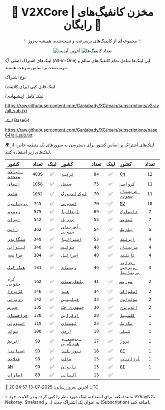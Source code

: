 <div align="center">
<h1 style="font-size: 2.5em; font-weight: bold;">🚀 V2XCore | مخزن کانفیگ‌های رایگان 🚀</h1>
<p>✨ مجموعه‌ای از کانفیگ‌های پرسرعت و تست‌شده، همیشه به‌روز ✨</p>

<p>
<img src="https://img.shields.io/badge/Updated-2025-07-13 20:24:57 UTC-blue?style=for-the-badge&logo=github" alt="آخرین آپدیت">
<img src="https://img.shields.io/badge/Configs-20291-green?style=for-the-badge&logo=serverless" alt="تعداد کانفیگ‌ها">
</p>
</div>

📋 لینک‌های اشتراک اصلی (All-in-One)
این لینک‌ها شامل تمام کانفیگ‌های سالم و مرتب‌شده بر اساس سرعت هستند.

نوع اشتراک

لینک قابل کپی (برای کلاینت)

لینک کامل (پیشنهادی)

https://raw.githubusercontent.com/Ganjabady/XC/main/subscriptions/v2ray/all_sub.txt

لینک Base64

https://raw.githubusercontent.com/Ganjabady/XC/main/subscriptions/base64/all_sub.txt

🌍 لینک‌های اشتراک بر اساس کشور
برای دسترسی به سرورهای یک منطقه خاص، از لینک‌های زیر استفاده کنید.

| کشور | تعداد | لینک | کشور | تعداد | لینک | کشور | تعداد | لینک |
| :--- | :---: | :---: | :--- | :---: | :---: | :--- | :---: | :---: |
| [`ایالات متحده`](https://raw.githubusercontent.com/Ganjabady/XC/main/subscriptions/regions/US.txt) | `4039` | ✅ | [`ترکیه`](https://raw.githubusercontent.com/Ganjabady/XC/main/subscriptions/regions/TR.txt) | `84` | ✅ | [`CN`](https://raw.githubusercontent.com/Ganjabady/XC/main/subscriptions/regions/CN.txt) | `12` | ✅ |
| [`آلمان`](https://raw.githubusercontent.com/Ganjabady/XC/main/subscriptions/regions/DE.txt) | `1058` | ✅ | [`سیشل`](https://raw.githubusercontent.com/Ganjabady/XC/main/subscriptions/regions/SC.txt) | `75` | ✅ | [`کرواسی`](https://raw.githubusercontent.com/Ganjabady/XC/main/subscriptions/regions/HR.txt) | `11` | ✅ |
| [`هلند`](https://raw.githubusercontent.com/Ganjabady/XC/main/subscriptions/regions/NL.txt) | `1052` | ✅ | [`لوکزامبورگ`](https://raw.githubusercontent.com/Ganjabady/XC/main/subscriptions/regions/LU.txt) | `70` | ✅ | [`عربستان سعودی`](https://raw.githubusercontent.com/Ganjabady/XC/main/subscriptions/regions/SA.txt) | `11` | ✅ |
| [`بریتانیا`](https://raw.githubusercontent.com/Ganjabady/XC/main/subscriptions/regions/GB.txt) | `745` | ✅ | [`استونی`](https://raw.githubusercontent.com/Ganjabady/XC/main/subscriptions/regions/EE.txt) | `70` | ✅ | [`MV`](https://raw.githubusercontent.com/Ganjabady/XC/main/subscriptions/regions/MV.txt) | `10` | ✅ |
| [`روسیه`](https://raw.githubusercontent.com/Ganjabady/XC/main/subscriptions/regions/RU.txt) | `575` | ✅ | [`ایتالیا`](https://raw.githubusercontent.com/Ganjabady/XC/main/subscriptions/regions/IT.txt) | `69` | ✅ | [`دانمارک`](https://raw.githubusercontent.com/Ganjabady/XC/main/subscriptions/regions/DK.txt) | `7` | ✅ |
| [`ایران`](https://raw.githubusercontent.com/Ganjabady/XC/main/subscriptions/regions/IR.txt) | `542` | ✅ | [`برزیل`](https://raw.githubusercontent.com/Ganjabady/XC/main/subscriptions/regions/BR.txt) | `55` | ✅ | [`لتونی`](https://raw.githubusercontent.com/Ganjabady/XC/main/subscriptions/regions/LV.txt) | `7` | ✅ |
| [`ژاپن`](https://raw.githubusercontent.com/Ganjabady/XC/main/subscriptions/regions/JP.txt) | `362` | ✅ | [`آفریقای جنوبی`](https://raw.githubusercontent.com/Ganjabady/XC/main/subscriptions/regions/ZA.txt) | `54` | ✅ | [`بلژیک`](https://raw.githubusercontent.com/Ganjabady/XC/main/subscriptions/regions/BE.txt) | `6` | ✅ |
| [`سنگاپور`](https://raw.githubusercontent.com/Ganjabady/XC/main/subscriptions/regions/SG.txt) | `349` | ✅ | [`استرالیا`](https://raw.githubusercontent.com/Ganjabady/XC/main/subscriptions/regions/AU.txt) | `53` | ✅ | [`ایرلند`](https://raw.githubusercontent.com/Ganjabady/XC/main/subscriptions/regions/IE.txt) | `4` | ✅ |
| [`لیتوانی`](https://raw.githubusercontent.com/Ganjabady/XC/main/subscriptions/regions/LT.txt) | `340` | ✅ | [`سوئیس`](https://raw.githubusercontent.com/Ganjabady/XC/main/subscriptions/regions/CH.txt) | `48` | ✅ | [`صربستان`](https://raw.githubusercontent.com/Ganjabady/XC/main/subscriptions/regions/RS.txt) | `4` | ✅ |
| [`فرانسه`](https://raw.githubusercontent.com/Ganjabady/XC/main/subscriptions/regions/FR.txt) | `304` | ✅ | [`اسرائیل`](https://raw.githubusercontent.com/Ganjabady/XC/main/subscriptions/regions/IL.txt) | `48` | ✅ | [`تایلند`](https://raw.githubusercontent.com/Ganjabady/XC/main/subscriptions/regions/TH.txt) | `4` | ✅ |
| [`هنگ کنگ`](https://raw.githubusercontent.com/Ganjabady/XC/main/subscriptions/regions/HK.txt) | `181` | ✅ | [`ویتنام`](https://raw.githubusercontent.com/Ganjabady/XC/main/subscriptions/regions/VN.txt) | `46` | ✅ | [`جزایر ویرجین بریتانیا`](https://raw.githubusercontent.com/Ganjabady/XC/main/subscriptions/regions/VG.txt) | `3` | ✅ |
| [`کره جنوبی`](https://raw.githubusercontent.com/Ganjabady/XC/main/subscriptions/regions/KR.txt) | `162` | ✅ | [`بلغارستان`](https://raw.githubusercontent.com/Ganjabady/XC/main/subscriptions/regions/BG.txt) | `41` | ✅ | [`موریس`](https://raw.githubusercontent.com/Ganjabady/XC/main/subscriptions/regions/MU.txt) | `2` | ✅ |
| [`کانادا`](https://raw.githubusercontent.com/Ganjabady/XC/main/subscriptions/regions/CA.txt) | `146` | ✅ | [`هند`](https://raw.githubusercontent.com/Ganjabady/XC/main/subscriptions/regions/IN.txt) | `34` | ✅ | [`اسلواکی`](https://raw.githubusercontent.com/Ganjabady/XC/main/subscriptions/regions/SK.txt) | `2` | ✅ |
| [`رومانی`](https://raw.githubusercontent.com/Ganjabady/XC/main/subscriptions/regions/RO.txt) | `142` | ✅ | [`فیلیپین`](https://raw.githubusercontent.com/Ganjabady/XC/main/subscriptions/regions/PH.txt) | `33` | ✅ | [`مولداوی`](https://raw.githubusercontent.com/Ganjabady/XC/main/subscriptions/regions/MD.txt) | `2` | ✅ |
| [`قبرس`](https://raw.githubusercontent.com/Ganjabady/XC/main/subscriptions/regions/CY.txt) | `135` | ✅ | [`جمهوری چک`](https://raw.githubusercontent.com/Ganjabady/XC/main/subscriptions/regions/CZ.txt) | `30` | ✅ | [`اندونزی`](https://raw.githubusercontent.com/Ganjabady/XC/main/subscriptions/regions/ID.txt) | `2` | ✅ |
| [`قزاقستان`](https://raw.githubusercontent.com/Ganjabady/XC/main/subscriptions/regions/KZ.txt) | `130` | ✅ | [`اوکراین`](https://raw.githubusercontent.com/Ganjabady/XC/main/subscriptions/regions/UA.txt) | `28` | ✅ | [`کلمبیا`](https://raw.githubusercontent.com/Ganjabady/XC/main/subscriptions/regions/CO.txt) | `1` | ✅ |
| [`اسلوونی`](https://raw.githubusercontent.com/Ganjabady/XC/main/subscriptions/regions/SI.txt) | `119` | ✅ | [`لهستان`](https://raw.githubusercontent.com/Ganjabady/XC/main/subscriptions/regions/PL.txt) | `23` | ✅ | [`مکزیک`](https://raw.githubusercontent.com/Ganjabady/XC/main/subscriptions/regions/MX.txt) | `1` | ✅ |
| [`سوئد`](https://raw.githubusercontent.com/Ganjabady/XC/main/subscriptions/regions/SE.txt) | `100` | ✅ | [`اردن`](https://raw.githubusercontent.com/Ganjabady/XC/main/subscriptions/regions/JO.txt) | `18` | ✅ | [`شیلی`](https://raw.githubusercontent.com/Ganjabady/XC/main/subscriptions/regions/CL.txt) | `1` | ✅ |
| [`اتریش`](https://raw.githubusercontent.com/Ganjabady/XC/main/subscriptions/regions/AT.txt) | `99` | ✅ | [`بوسنی و هرزگوین`](https://raw.githubusercontent.com/Ganjabady/XC/main/subscriptions/regions/BA.txt) | `17` | ✅ | [`نروژ`](https://raw.githubusercontent.com/Ganjabady/XC/main/subscriptions/regions/NO.txt) | `1` | ✅ |
| [`اسپانیا`](https://raw.githubusercontent.com/Ganjabady/XC/main/subscriptions/regions/ES.txt) | `93` | ✅ | [`نیوزیلند`](https://raw.githubusercontent.com/Ganjabady/XC/main/subscriptions/regions/NZ.txt) | `16` | ✅ | [`GE`](https://raw.githubusercontent.com/Ganjabady/XC/main/subscriptions/regions/GE.txt) | `1` | ✅ |
| [`فنلاند`](https://raw.githubusercontent.com/Ganjabady/XC/main/subscriptions/regions/FI.txt) | `93` | ✅ | [`مالت`](https://raw.githubusercontent.com/Ganjabady/XC/main/subscriptions/regions/MT.txt) | `15` | ✅ | [`آرژانتین`](https://raw.githubusercontent.com/Ganjabady/XC/main/subscriptions/regions/AR.txt) | `1` | ✅ |
| [`AM`](https://raw.githubusercontent.com/Ganjabady/XC/main/subscriptions/regions/AM.txt) | `90` | ✅ | [`تایوان`](https://raw.githubusercontent.com/Ganjabady/XC/main/subscriptions/regions/TW.txt) | `15` | ✅ | [`GI`](https://raw.githubusercontent.com/Ganjabady/XC/main/subscriptions/regions/GI.txt) | `1` | ✅ |
| [`امارات`](https://raw.githubusercontent.com/Ganjabady/XC/main/subscriptions/regions/AE.txt) | `89` | ✅ | [`آلبانی`](https://raw.githubusercontent.com/Ganjabady/XC/main/subscriptions/regions/AL.txt) | `13` | ✅ |  |  |  |


🔄 آخرین به‌روزرسانی: 2025-07-13 20:24:57 UTC

💡 نکته: برای استفاده، لینک مورد نظر را کپی کرده و در کلاینت خود (مانند V2RayNG، Nekoray، Streisand و...) به عنوان یک اشتراک جدید (Subscription) اضافه کنید.

